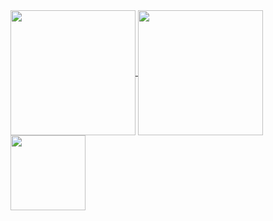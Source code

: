 <a href="https://rpisani.dev">
  <img height=200 align="center" src="https://github-readme-stats.vercel.app/api?username=romanobro56&show_icons=true&theme=transparent" />
</a>
<a href="https://rpisani.dev">
  <img height=200 align="center" src="https://github-readme-stats.vercel.app/api/top-langs/?username=romanobro56&layout=compact&langs_count=8&card_width=320&theme=transparent" />
</a>

<br/> 

<a href="https://rpisani.dev">
  <img height=120 align="center" src="https://github-readme-stats.vercel.app/api/gist?id=c5f664454cef6bf7f9b0c1e1f1357176&card_width=320&theme=transparent" />
</a>
